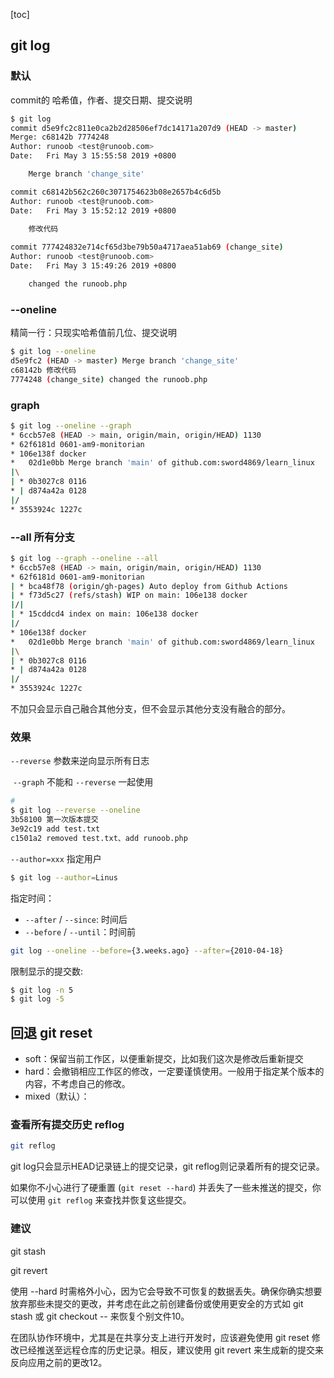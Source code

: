 [toc]

## git log

### 默认

commit的 哈希值，作者、提交日期、提交说明

```bash
$ git log
commit d5e9fc2c811e0ca2b2d28506ef7dc14171a207d9 (HEAD -> master)
Merge: c68142b 7774248
Author: runoob <test@runoob.com>
Date:   Fri May 3 15:55:58 2019 +0800

    Merge branch 'change_site'

commit c68142b562c260c3071754623b08e2657b4c6d5b
Author: runoob <test@runoob.com>
Date:   Fri May 3 15:52:12 2019 +0800

    修改代码
    
commit 777424832e714cf65d3be79b50a4717aea51ab69 (change_site)
Author: runoob <test@runoob.com>
Date:   Fri May 3 15:49:26 2019 +0800

    changed the runoob.php
```

### --oneline

精简一行：只现实哈希值前几位、提交说明

```bash
$ git log --oneline
d5e9fc2 (HEAD -> master) Merge branch 'change_site'
c68142b 修改代码
7774248 (change_site) changed the runoob.php
```

### graph

```bash
$ git log --oneline --graph
* 6ccb57e8 (HEAD -> main, origin/main, origin/HEAD) 1130
* 62f6181d 0601-am9-monitorian
* 106e138f docker
*   02d1e0bb Merge branch 'main' of github.com:sword4869/learn_linux
|\
| * 0b3027c8 0116
* | d874a42a 0128
|/
* 3553924c 1227c
```

### --all 所有分支

```bash
$ git log --graph --oneline --all
* 6ccb57e8 (HEAD -> main, origin/main, origin/HEAD) 1130
* 62f6181d 0601-am9-monitorian
| * bca48f78 (origin/gh-pages) Auto deploy from Github Actions				【
| * f73d5c27 (refs/stash) WIP on main: 106e138 docker
|/|
| * 15cddcd4 index on main: 106e138 docker										其他分支没有融合的部分				
|/
* 106e138f docker															】	
*   02d1e0bb Merge branch 'main' of github.com:sword4869/learn_linux		【
|\
| * 0b3027c8 0116
* | d874a42a 0128																自己融合其他分支
|/
* 3553924c 1227c															】
```

不加只会显示自己融合其他分支，但不会显示其他分支没有融合的部分。

### 效果

`--reverse` 参数来逆向显示所有日志

​	`--graph` 不能和 `--reverse` 一起使用

```bash
# 
$ git log --reverse --oneline
3b58100 第一次版本提交
3e92c19 add test.txt
c1501a2 removed test.txt、add runoob.php
```

`--author=xxx` 指定用户

```bash
$ git log --author=Linus
```

指定时间：

- `--after` / `--since`: 时间后
- `--before` / `--until`：时间前

```bash
git log --oneline --before={3.weeks.ago} --after={2010-04-18}
```

限制显示的提交数:

```bash
$ git log -n 5
$ git log -5
```

## 回退 git reset

- soft：保留当前工作区，以便重新提交，比如我们这次是修改后重新提交
- hard：会撤销相应工作区的修改，一定要谨慎使用。一般用于指定某个版本的内容，不考虑自己的修改。
- mixed（默认）：



### 查看所有提交历史 reflog

```bash
git reflog
```

git log只会显示HEAD记录链上的提交记录，git reflog则记录着所有的提交记录。

如果你不小心进行了硬重置 (`git reset --hard`) 并丢失了一些未推送的提交，你可以使用 `git reflog` 来查找并恢复这些提交。

### 建议

git stash

git revert

使用 --hard 时需格外小心，因为它会导致不可恢复的数据丢失。确保你确实想要放弃那些未提交的更改，并考虑在此之前创建备份或使用更安全的方式如 git stash 或 git checkout -- <file> 来恢复个别文件10。

在团队协作环境中，尤其是在共享分支上进行开发时，应该避免使用 git reset 修改已经推送至远程仓库的历史记录。相反，建议使用 git revert 来生成新的提交来反向应用之前的更改12。
